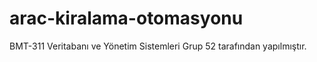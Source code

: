 # arac-kiralama-otomasyonu
BMT-311 Veritabanı ve Yönetim Sistemleri Grup 52 tarafından yapılmıştır.
